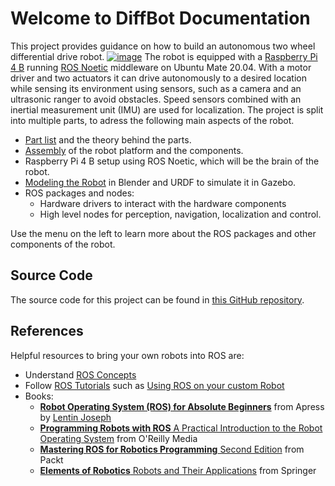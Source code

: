 # Welcome to DiffBot Documentation

This project provides guidance on how to build an autonomous two wheel differential drive robot. [![image](https://img.shields.io/github/stars/fjp/diffbot?style=social)](https://github.com/fjp/diffbot)
The robot is equipped with a [Raspberry Pi 4 B](https://de.aliexpress.com/item/32858825148.html?spm=a2g0o.productlist.0.0.5d232e8bvlKM7l&algo_pvid=2c45d347-5783-49a6-a0a8-f104d0b78232&algo_expid=2c45d347-5783-49a6-a0a8-f104d0b78232-0&btsid=0100feb4-37d7-453a-8ff8-47a0e2fbdef7&ws_ab_test=searchweb0_0,searchweb201602_9,searchweb201603_52) running [ROS Noetic](http://wiki.ros.org/noetic) middleware on Ubuntu Mate 20.04.
With a motor driver and two actuators it can drive autonomously to a desired location while sensing its environment using sensors, 
such as a camera and an ultrasonic ranger to avoid obstacles. Speed sensors combined with an inertial measurement unit (IMU) are used for localization.
The project is split into multiple parts, to adress the following main aspects of the robot.

- [Part list](/projects/diffbot/components/) and the theory behind the parts.
- [Assembly](/projects/diffbot/assembly/) of the robot platform and the components.
- Raspberry Pi 4 B setup using ROS Noetic, which will be the brain of the robot.
- [Modeling the Robot](/projects/diffbot/URDF) in Blender and URDF to simulate it in Gazebo.
- ROS packages and nodes: 
  - Hardware drivers to interact with the hardware components
  - High level nodes for perception, navigation, localization and control.

Use the menu on the left to learn more about the ROS packages and other components of the robot.

## Source Code

The source code for this project can be found in [this GitHub repository](https://github.com/fjp/diffbot).

## References

Helpful resources to bring your own robots into ROS are:

- Understand [ROS Concepts](https://wiki.ros.org/ROS/Concepts)
- Follow [ROS Tutorials](http://wiki.ros.org/ROS/Tutorials) such as [Using ROS on your custom Robot](http://wiki.ros.org/ROS/Tutorials#Using_ROS_on_your_custom_Robot)
- Books:
  - [**Robot Operating System (ROS) for Absolute Beginners**](https://link.springer.com/book/10.1007/978-1-4842-3405-1) from Apress by [Lentin Joseph](https://lentinjoseph.com/)
  - [**Programming Robots with ROS** A Practical Introduction to the Robot Operating System](http://shop.oreilly.com/product/0636920024736.do) from O'Reilly Media
  - [**Mastering ROS for Robotics Programming** Second Edition](https://www.packtpub.com/eu/hardware-and-creative/mastering-ros-robotics-programming-second-edition) from Packt
  - [**Elements of Robotics** Robots and Their Applications](https://www.springer.com/de/book/9783319625324) from Springer
